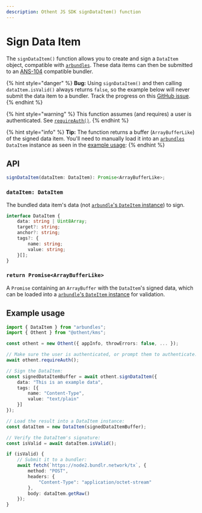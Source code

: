 ```yaml
---
description: Othent JS SDK signDataItem() function
---
```


# Sign Data Item

The `signDataItem()` function allows you to create and sign a `DataItem` object, compatible with
[`arbundles`](https://npmjs.com/arbundles). These data items can then be submitted to an
[ANS-104](https://github.com/ArweaveTeam/arweave-standards/blob/master/ans/ANS-104.md) compatible bundler.

{% hint style="danger" %}
**Bug:** Using `signDataItem()` and then calling `dataItem.isValid()` always returns `false`, so the example below will
never submit the data item to a bundler. Track the progress on this
[GitHub issue](https://github.com/Othent/KeyManagementService/issues/23).
{% endhint %}

{% hint style="warning" %}
This function assumes (and requires) a user is authenticated. See [`requireAuth()`](require-auth.md).
{% endhint %}

{% hint style="info" %}
**Tip:** The function returns a buffer (`ArrayBufferLike`) of the signed data item. You'll need to manually load it
into an [`arbundles`](https://npmjs.com/arbundles) `DataItem` instance as seen in the
[example usage](sign-dataitem.md#example-usage):
{% endhint %}

## API

```ts
signDataItem(dataItem: DataItem): Promise<ArrayBufferLike>;
```

### `dataItem: DataItem`

The bundled data item's data (not [`arbundle`'s `DateItem` instance](https://github.com/Irys-xyz/arbundles)) to sign.

```ts
interface DataItem {
    data: string | Uint8Array;
    target?: string;
    anchor?: string;
    tags?: {
        name: string;
        value: string;
    }[];
}
```

### `return Promise<ArrayBufferLike>`

A `Promise` containing an `ArrayBuffer` with the `DataItem`'s signed data, which can be loaded into a [`arbundle`'s `DateItem` instance](https://github.com/Irys-xyz/arbundles) for validation.

## Example usage

```ts
import { DataItem } from "arbundles";
import { Othent } from "@othent/kms";

const othent = new Othent({ appInfo, throwErrors: false, ... });

// Make sure the user is authenticated, or prompt them to authenticate:
await othent.requireAuth();

// Sign the DataItem:
const signedDataItemBuffer = await othent.signDataItem({
    data: "This is an example data",
    tags: [{
        name: "Content-Type",
        value: "text/plain"
    }]
});

// Load the result into a DataItem instance:
const dataItem = new DataItem(signedDataItemBuffer);

// Verify the DataItem's signature:
const isValid = await dataItem.isValid();

if (isValid) {
    // Submit it to a bundler:
    await fetch(`https://node2.bundlr.network/tx`, {
        method: "POST",
        headers: {
            "Content-Type": "application/octet-stream"
        },
        body: dataItem.getRaw()
    });
}
```
